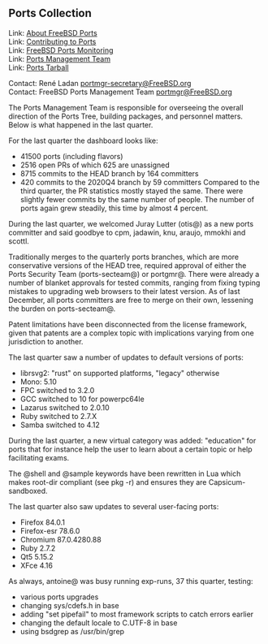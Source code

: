 ## Ports Collection ##

Link:	 [About FreeBSD Ports](https://www.FreeBSD.org/ports/)  
Link:	 [Contributing to Ports](https://www.freebsd.org/doc/en_US.ISO8859-1/articles/contributing/ports-contributing.html)  
Link:	 [FreeBSD Ports Monitoring](http://portsmon.freebsd.org/index.html)  
Link:	 [Ports Management Team](https://www.freebsd.org/portmgr/index.html)  
Link:    [Ports Tarball](http://ftp.freebsd.org/pub/FreeBSD/ports/ports/) 

Contact: René Ladan <portmgr-secretary@FreeBSD.org>  
Contact: FreeBSD Ports Management Team <portmgr@FreeBSD.org>  

The Ports Management Team is responsible for overseeing the
overall direction of the Ports Tree, building packages, and
personnel matters.  Below is what happened in the last quarter.

For the last quarter the dashboard looks like:
  * 41500 ports (including flavors)
  * 2516 open PRs of which 625 are unassigned
  * 8715 commits to the HEAD branch by 164 committers
  * 420 commits to the 2020Q4 branch by 59 committers
Compared to the third quarter, the PR statistics mostly stayed the same. There
were slightly fewer commits by the same number of people. The number of ports
again grew steadily, this time by almost 4 percent.

During the last quarter, we welcomed Juray Lutter (otis@) as a new ports
committer and said goodbye to cpm, jadawin, knu, araujo, mmokhi and scottl.

Traditionally merges to the quarterly ports branches, which are more
conservative versions of the HEAD tree, required approval of either the
Ports Security Team (ports-secteam@) or portgmr@. There were already a number
of blanket approvals for tested commits, ranging from fixing typing mistakes to
upgrading web browsers to their latest version. As of last December, all
ports committers are free to merge on their own, lessening the burden on
ports-secteam@.

Patent limitations have been disconnected from the license framework, given
that patents are a complex topic with implications varying from one jurisdiction
to another.

The last quarter saw a number of updates to default versions of ports:
  * librsvg2: "rust" on supported platforms, "legacy"
    otherwise
  * Mono: 5.10
  * FPC switched to 3.2.0
  * GCC switched to 10 for powerpc64le
  * Lazarus switched to 2.0.10
  * Ruby switched to 2.7.X
  * Samba switched to 4.12

During the last quarter, a new virtual category was added: "education" for ports
that for instance help the user to learn about a certain topic or help
facilitating exams.

The @shell and @sample keywords have been rewritten in Lua which makes root-dir
compliant (see pkg -r) and ensures they are Capsicum-sandboxed.

The last quarter also saw updates to several user-facing ports:
  * Firefox 84.0.1
  * Firefox-esr 78.6.0
  * Chromium 87.0.4280.88
  * Ruby 2.7.2
  * Qt5 5.15.2
  * XFce 4.16

As always, antoine@ was busy running exp-runs, 37 this quarter, testing:
  * various ports upgrades
  * changing sys/cdefs.h in base
  * adding "set pipefail" to most framework scripts to catch errors earlier
  * changing the default locale to C.UTF-8 in base
  * using bsdgrep as /usr/bin/grep
